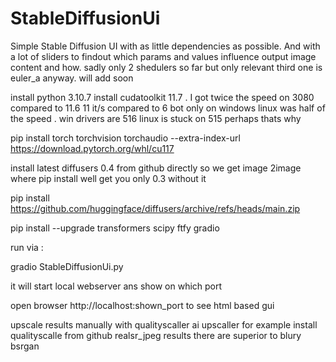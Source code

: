 # StableDiffusionUi

Simple Stable Diffusion UI with as little dependencies as possible. And with a lot of sliders to findout which params and values influence output image content and how. sadly only 2 shedulers so far but only relevant third one is euler_a anyway. will add soon

install python 3.10.7
install cudatoolkit 11.7 . I  got twice the speed on 3080 compared to 11.6 11 it/s compared to 6 bot only on windows linux was half of the speed . win drivers are 516 linux is stuck on 515 perhaps thats why

pip install torch torchvision torchaudio --extra-index-url https://download.pytorch.org/whl/cu117 <br>

install latest diffusers 0.4 from github directly so we get image 2image where pip install well get you only 0.3 without it

pip install https://github.com/huggingface/diffusers/archive/refs/heads/main.zip


pip install --upgrade  transformers scipy ftfy gradio

run via : 

gradio StableDiffusionUi.py 

it will start local webserver ans show on which port

open browser http://localhost:shown_port to see html based gui

upscale results manually with qualityscaller ai upscaller for example install qualityscalle from github
realsr_jpeg results there are superior to blury bsrgan

